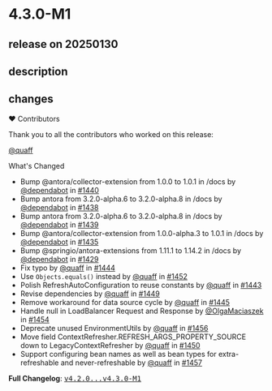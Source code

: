 # 4.3.0-M1

## release on 20250130
## description
## changes
❤️ Contributors

Thank you to all the contributors who worked on this release:

<a class="user-mention notranslate" data-hovercard-type="user" data-hovercard-url="/users/quaff/hovercard" data-octo-click="hovercard-link-click" data-octo-dimensions="link_type:self" href="https://github.com/quaff">@quaff</a>

What's Changed

* Bump @antora/collector-extension from 1.0.0 to 1.0.1 in /docs by <a class="user-mention notranslate" data-hovercard-type="organization" data-hovercard-url="/orgs/dependabot/hovercard" data-octo-click="hovercard-link-click" data-octo-dimensions="link_type:self" href="https://github.com/dependabot">@dependabot</a> in <a class="issue-link js-issue-link" data-error-text="Failed to load title" data-id="2725926939" data-permission-text="Title is private" data-url="https://github.com/spring-cloud/spring-cloud-commons/issues/1440" data-hovercard-type="pull_request" data-hovercard-url="/spring-cloud/spring-cloud-commons/pull/1440/hovercard" href="https://github.com/spring-cloud/spring-cloud-commons/pull/1440">#1440</a>
* Bump antora from 3.2.0-alpha.6 to 3.2.0-alpha.8 in /docs by <a class="user-mention notranslate" data-hovercard-type="organization" data-hovercard-url="/orgs/dependabot/hovercard" data-octo-click="hovercard-link-click" data-octo-dimensions="link_type:self" href="https://github.com/dependabot">@dependabot</a> in <a class="issue-link js-issue-link" data-error-text="Failed to load title" data-id="2725882183" data-permission-text="Title is private" data-url="https://github.com/spring-cloud/spring-cloud-commons/issues/1438" data-hovercard-type="pull_request" data-hovercard-url="/spring-cloud/spring-cloud-commons/pull/1438/hovercard" href="https://github.com/spring-cloud/spring-cloud-commons/pull/1438">#1438</a>
* Bump antora from 3.2.0-alpha.6 to 3.2.0-alpha.8 in /docs by <a class="user-mention notranslate" data-hovercard-type="organization" data-hovercard-url="/orgs/dependabot/hovercard" data-octo-click="hovercard-link-click" data-octo-dimensions="link_type:self" href="https://github.com/dependabot">@dependabot</a> in <a class="issue-link js-issue-link" data-error-text="Failed to load title" data-id="2725926881" data-permission-text="Title is private" data-url="https://github.com/spring-cloud/spring-cloud-commons/issues/1439" data-hovercard-type="pull_request" data-hovercard-url="/spring-cloud/spring-cloud-commons/pull/1439/hovercard" href="https://github.com/spring-cloud/spring-cloud-commons/pull/1439">#1439</a>
* Bump @antora/collector-extension from 1.0.0-alpha.3 to 1.0.1 in /docs by <a class="user-mention notranslate" data-hovercard-type="organization" data-hovercard-url="/orgs/dependabot/hovercard" data-octo-click="hovercard-link-click" data-octo-dimensions="link_type:self" href="https://github.com/dependabot">@dependabot</a> in <a class="issue-link js-issue-link" data-error-text="Failed to load title" data-id="2712007951" data-permission-text="Title is private" data-url="https://github.com/spring-cloud/spring-cloud-commons/issues/1435" data-hovercard-type="pull_request" data-hovercard-url="/spring-cloud/spring-cloud-commons/pull/1435/hovercard" href="https://github.com/spring-cloud/spring-cloud-commons/pull/1435">#1435</a>
* Bump @springio/antora-extensions from 1.11.1 to 1.14.2 in /docs by <a class="user-mention notranslate" data-hovercard-type="organization" data-hovercard-url="/orgs/dependabot/hovercard" data-octo-click="hovercard-link-click" data-octo-dimensions="link_type:self" href="https://github.com/dependabot">@dependabot</a> in <a class="issue-link js-issue-link" data-error-text="Failed to load title" data-id="2710365945" data-permission-text="Title is private" data-url="https://github.com/spring-cloud/spring-cloud-commons/issues/1429" data-hovercard-type="pull_request" data-hovercard-url="/spring-cloud/spring-cloud-commons/pull/1429/hovercard" href="https://github.com/spring-cloud/spring-cloud-commons/pull/1429">#1429</a>
* Fix typo by <a class="user-mention notranslate" data-hovercard-type="user" data-hovercard-url="/users/quaff/hovercard" data-octo-click="hovercard-link-click" data-octo-dimensions="link_type:self" href="https://github.com/quaff">@quaff</a> in <a class="issue-link js-issue-link" data-error-text="Failed to load title" data-id="2798069222" data-permission-text="Title is private" data-url="https://github.com/spring-cloud/spring-cloud-commons/issues/1444" data-hovercard-type="pull_request" data-hovercard-url="/spring-cloud/spring-cloud-commons/pull/1444/hovercard" href="https://github.com/spring-cloud/spring-cloud-commons/pull/1444">#1444</a>
* Use <code>Objects.equals()</code> instead by <a class="user-mention notranslate" data-hovercard-type="user" data-hovercard-url="/users/quaff/hovercard" data-octo-click="hovercard-link-click" data-octo-dimensions="link_type:self" href="https://github.com/quaff">@quaff</a> in <a class="issue-link js-issue-link" data-error-text="Failed to load title" data-id="2801223437" data-permission-text="Title is private" data-url="https://github.com/spring-cloud/spring-cloud-commons/issues/1452" data-hovercard-type="pull_request" data-hovercard-url="/spring-cloud/spring-cloud-commons/pull/1452/hovercard" href="https://github.com/spring-cloud/spring-cloud-commons/pull/1452">#1452</a>
* Polish RefreshAutoConfiguration to reuse constants by <a class="user-mention notranslate" data-hovercard-type="user" data-hovercard-url="/users/quaff/hovercard" data-octo-click="hovercard-link-click" data-octo-dimensions="link_type:self" href="https://github.com/quaff">@quaff</a> in <a class="issue-link js-issue-link" data-error-text="Failed to load title" data-id="2798049552" data-permission-text="Title is private" data-url="https://github.com/spring-cloud/spring-cloud-commons/issues/1443" data-hovercard-type="pull_request" data-hovercard-url="/spring-cloud/spring-cloud-commons/pull/1443/hovercard" href="https://github.com/spring-cloud/spring-cloud-commons/pull/1443">#1443</a>
* Revise dependencies by <a class="user-mention notranslate" data-hovercard-type="user" data-hovercard-url="/users/quaff/hovercard" data-octo-click="hovercard-link-click" data-octo-dimensions="link_type:self" href="https://github.com/quaff">@quaff</a> in <a class="issue-link js-issue-link" data-error-text="Failed to load title" data-id="2800896460" data-permission-text="Title is private" data-url="https://github.com/spring-cloud/spring-cloud-commons/issues/1449" data-hovercard-type="pull_request" data-hovercard-url="/spring-cloud/spring-cloud-commons/pull/1449/hovercard" href="https://github.com/spring-cloud/spring-cloud-commons/pull/1449">#1449</a>
* Remove workaround for data source cycle by <a class="user-mention notranslate" data-hovercard-type="user" data-hovercard-url="/users/quaff/hovercard" data-octo-click="hovercard-link-click" data-octo-dimensions="link_type:self" href="https://github.com/quaff">@quaff</a> in <a class="issue-link js-issue-link" data-error-text="Failed to load title" data-id="2798096247" data-permission-text="Title is private" data-url="https://github.com/spring-cloud/spring-cloud-commons/issues/1445" data-hovercard-type="pull_request" data-hovercard-url="/spring-cloud/spring-cloud-commons/pull/1445/hovercard" href="https://github.com/spring-cloud/spring-cloud-commons/pull/1445">#1445</a>
* Handle null in LoadBalancer Request and Response by <a class="user-mention notranslate" data-hovercard-type="user" data-hovercard-url="/users/OlgaMaciaszek/hovercard" data-octo-click="hovercard-link-click" data-octo-dimensions="link_type:self" href="https://github.com/OlgaMaciaszek">@OlgaMaciaszek</a> in <a class="issue-link js-issue-link" data-error-text="Failed to load title" data-id="2804979545" data-permission-text="Title is private" data-url="https://github.com/spring-cloud/spring-cloud-commons/issues/1454" data-hovercard-type="pull_request" data-hovercard-url="/spring-cloud/spring-cloud-commons/pull/1454/hovercard" href="https://github.com/spring-cloud/spring-cloud-commons/pull/1454">#1454</a>
* Deprecate unused EnvironmentUtils by <a class="user-mention notranslate" data-hovercard-type="user" data-hovercard-url="/users/quaff/hovercard" data-octo-click="hovercard-link-click" data-octo-dimensions="link_type:self" href="https://github.com/quaff">@quaff</a> in <a class="issue-link js-issue-link" data-error-text="Failed to load title" data-id="2805786275" data-permission-text="Title is private" data-url="https://github.com/spring-cloud/spring-cloud-commons/issues/1456" data-hovercard-type="pull_request" data-hovercard-url="/spring-cloud/spring-cloud-commons/pull/1456/hovercard" href="https://github.com/spring-cloud/spring-cloud-commons/pull/1456">#1456</a>
* Move field ContextRefresher.REFRESH_ARGS_PROPERTY_SOURCE down to LegacyContextRefresher by <a class="user-mention notranslate" data-hovercard-type="user" data-hovercard-url="/users/quaff/hovercard" data-octo-click="hovercard-link-click" data-octo-dimensions="link_type:self" href="https://github.com/quaff">@quaff</a> in <a class="issue-link js-issue-link" data-error-text="Failed to load title" data-id="2800968589" data-permission-text="Title is private" data-url="https://github.com/spring-cloud/spring-cloud-commons/issues/1450" data-hovercard-type="pull_request" data-hovercard-url="/spring-cloud/spring-cloud-commons/pull/1450/hovercard" href="https://github.com/spring-cloud/spring-cloud-commons/pull/1450">#1450</a>
* Support configuring bean names as well as bean types for extra-refreshable and never-refreshable by <a class="user-mention notranslate" data-hovercard-type="user" data-hovercard-url="/users/quaff/hovercard" data-octo-click="hovercard-link-click" data-octo-dimensions="link_type:self" href="https://github.com/quaff">@quaff</a> in <a class="issue-link js-issue-link" data-error-text="Failed to load title" data-id="2808779461" data-permission-text="Title is private" data-url="https://github.com/spring-cloud/spring-cloud-commons/issues/1457" data-hovercard-type="pull_request" data-hovercard-url="/spring-cloud/spring-cloud-commons/pull/1457/hovercard" href="https://github.com/spring-cloud/spring-cloud-commons/pull/1457">#1457</a>

<strong>Full Changelog</strong>: <a class="commit-link" href="https://github.com/spring-cloud/spring-cloud-commons/compare/v4.2.0...v4.3.0-M1"><tt>v4.2.0...v4.3.0-M1</tt></a>

